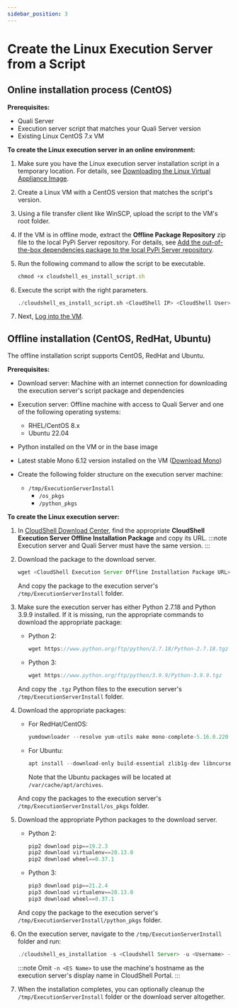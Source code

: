 ```yaml
---
sidebar_position: 3
---
```


# Create the Linux Execution Server from a Script

## Online installation process (CentOS)

**Prerequisites:**

- Quali Server
- Execution server script that matches your Quali Server version
- Existing Linux CentOS 7.x VM

**To create the Linux execution server in an online environment:**

1. Make sure you have the Linux execution server installation script in a temporary location. For details, see [Downloading the Linux Virtual Appliance Image](./../linux-es-va-overview/download-es-va-image.md).
    
2. Create a Linux VM with a CentOS version that matches the script's version.
    
3. Using a file transfer client like WinSCP, upload the script to the VM's root folder.
    
4. If the VM is in offline mode, extract the **Offline Package Repository** zip file to the local PyPi Server repository. For details, see [Add the out-of-the-box dependencies package to the local PyPi Server repository](../../../admin/cloudshell-execution-server-configurations/setting-up-python-virtual-environments/configuring-cloudshell-to-execute-python-commands-in-offline-mode.md#add-the-out-of-the-box-dependencies-package-to-the-local-pypi-server-repository).
    
5. Run the following command to allow the script to be executable.
    
    ```javascript
    chmod +x cloudshell_es_install_script.sh
    ```
    
6. Execute the script with the right parameters.
    
    ```python
    ./cloudshell_es_install_script.sh <CloudShell IP> <CloudShell User> <CloudShell Password> <ES Server Name>
    ```
    
7. Next, [Log into the VM](../post-installation/log-into-the-vm.md).
    

## Offline installation (CentOS, RedHat, Ubuntu)

The offline installation script supports CentOS, RedHat and Ubuntu.

**Prerequisites:**

- Download server: Machine with an internet connection for downloading the execution server's script package and dependencies
- Execution server: Offline machine with access to Quali Server and one of the following operating systems:
    - RHEL/CentOS 8.x
    - Ubuntu 22.04
- Python installed on the VM or in the base image
- Latest stable Mono 6.12 version installed on the VM ([Download Mono](https://www.mono-project.com/download/stable/#download-lin))
- Create the following folder structure on the execution server machine:
    
    - `/tmp/ExecutionServerInstall`
        - `/os_pkgs`
        - `/python_pkgs`
            

**To create the Linux execution server:**

1. In [CloudShell Download Center](https://support.quali.com/hc/en-us/articles/231613247-Quali-s-Download-Center), find the appropriate **CloudShell Execution Server Offline Installation Package** and copy its URL.
    :::note
    Execution server and Quali Server must have the same version.
    :::
2. Download the package to the download server.
    
    ```javascript
    wget <CloudShell Execution Server Offline Installation Package URL> -O ExecutionServer.tar
    ```
    
    And copy the package to the execution server's `/tmp/ExecutionServerInstall` folder.
    
3. Make sure the execution server has either Python 2.7.18 and Python 3.9.9 installed. If it is missing, run the appropriate commands to download the appropriate package:
    
    - Python 2:
        
        ```javascript
        wget https://www.python.org/ftp/python/2.7.18/Python-2.7.18.tgz
        ```
        
    
    - Python 3:
        
        ```javascript
        wget https://www.python.org/ftp/python/3.9.9/Python-3.9.9.tgz
        ```
        
    
    And copy the `.tgz` Python files to the execution server's `/tmp/ExecutionServerInstall` folder.
    
4. Download the appropriate packages:
    
    - For RedHat/CentOS:
        
        ```javascript
        yumdownloader --resolve yum-utils make mono-complete-5.16.0.220 gcc python2-devel python3-devel openssl-devel zlib zlib-devel libffi-devel python2-pip python3-pip
        ```
        
    - For Ubuntu:
        
        ```javascript
        apt install --download-only build-essential zlib1g-dev libncurses5-dev libgdbm-dev libnss3-dev libssl-dev libreadline-dev libffi-dev libsqlite3-dev wget libbz2-dev zlib* python-pip mono-complete=6.12.* -y
        ```
        
        Note that the Ubuntu packages will be located at `/var/cache/apt/archives`.
        
    
    And copy the packages to the execution server's `/tmp/ExecutionServerInstall/os_pkgs` folder.
    
5. Download the appropriate Python packages to the download server.
    
    - Python 2:
        
        ```javascript
        pip2 download pip==19.2.3
        pip2 download virtualenv==20.13.0
        pip2 download wheel==0.37.1
        ```
        
    - Python 3:
        
        ```javascript
        pip3 download pip==21.2.4
        pip3 download virtualenv==20.13.0
        pip3 download wheel==0.37.1
        ```
        
    
    And copy the package to the execution server's `/tmp/ExecutionServerInstall/python_pkgs` folder.
    
6. On the execution server, navigate to the `/tmp/ExecutionServerInstall` folder and run:
    
    ```javascript
    ./cloudshell_es_installation -s <Cloudshell Server> -u <Username> -p <Password> -n <ES Name> -o <rhel or ubuntu>
    ```
    :::note
    Omit `-n <ES Name>` to use the machine's hostname as the execution server's display name in CloudShell Portal.
    :::
7. When the installation completes, you can optionally cleanup the `/tmp/ExecutionServerInstall` folder or the download server altogether.
